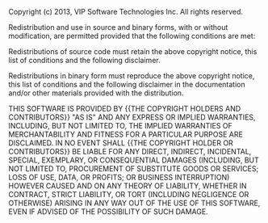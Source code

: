 Copyright (c) 2013, VIP Software Technologies Inc.
All rights reserved. 

Redistribution and use in source and binary forms, with or without modification, are permitted provided that the following conditions are met: 

Redistributions of source code must retain the above copyright notice, this list of conditions and the following disclaimer. 

Redistributions in binary form must reproduce the above copyright notice, this list of conditions and the following disclaimer in the documentation and/or other materials provided with the distribution. 

THIS SOFTWARE IS PROVIDED BY {{THE COPYRIGHT HOLDERS AND CONTRIBUTORS}} "AS IS" AND ANY EXPRESS OR IMPLIED WARRANTIES, INCLUDING, BUT NOT LIMITED TO, THE IMPLIED WARRANTIES OF MERCHANTABILITY AND FITNESS FOR A PARTICULAR PURPOSE ARE DISCLAIMED. IN NO EVENT SHALL {{THE COPYRIGHT HOLDER OR CONTRIBUTORS}} BE LIABLE FOR ANY DIRECT, INDIRECT, INCIDENTAL, SPECIAL, EXEMPLARY, OR CONSEQUENTIAL DAMAGES (INCLUDING, BUT NOT LIMITED TO, PROCUREMENT OF SUBSTITUTE GOODS OR SERVICES; LOSS OF USE, DATA, OR PROFITS; OR BUSINESS INTERRUPTION) HOWEVER CAUSED AND ON ANY THEORY OF LIABILITY, WHETHER IN CONTRACT, STRICT LIABILITY, OR TORT (INCLUDING NEGLIGENCE OR OTHERWISE) ARISING IN ANY WAY OUT OF THE USE OF THIS SOFTWARE, EVEN IF ADVISED OF THE POSSIBILITY OF SUCH DAMAGE.
